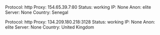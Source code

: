 Protocol: http
Proxy: 154.65.39.7:80
Status: working
IP: None
Anon: elite
Server: None
Country: Senegal

Protocol: http
Proxy: 134.209.180.218:3128
Status: working
IP: None
Anon: elite
Server: None
Country: United Kingdom

